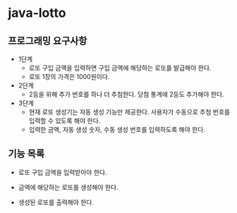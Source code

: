 # java-lotto


## 프로그래밍 요구사항 
* 1단계 
    * 로또 구입 금액을 입력하면 구입 금액에 해당하는 로또를 발급해야 한다.
    * 로또 1장의 가격은 1000원이다.
* 2단계
    * 2등을 위해 추가 번호를 하나 더 추첨한다. 당첨 통계에 2등도 추가해야 한다.
* 3단계
    * 현재 로또 생성기는 자동 생성 기능만 제공한다. 사용자가 수동으로 추첨 번호를 입력할 수 있도록 해야 한다.
    * 입력한 금액, 자동 생성 숫자, 수동 생성 번호를 입력하도록 해야 한다.
    
## 기능 목록 
* 로또 구입 금액을 입력받아야 한다.
* 금액에 해당하는 로또를 생성해야 한다.

* 생성된 로또를 출력해야 한다.


